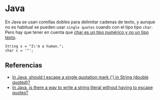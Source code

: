 # Java

En Java se usan comillas dobles para delimitar cadenas de texto, y aunque no es habitual se pueden usar `single quotes` cuando con el tipo tipo `char`. Pero hay que tener en cuenta que [char es un tipo numérico y no un tipo texto](https://stackoverflow.com/questions/32410628/difference-between-single-quotes-and-double-quotes-in-java).

    String s = "I\'m a human.";
    char c = '"';

## Referencias

-   [In Java, should I escape a single quotation mark (') in String (double quoted)?](https://stackoverflow.com/questions/16664090/in-java-should-i-escape-a-single-quotation-mark-in-string-double-quoted)
-   [In Java, is there a way to write a string literal without having to escape quotes?](https://stackoverflow.com/questions/3034186/in-java-is-there-a-way-to-write-a-string-literal-without-having-to-escape-quote?rq=1)
